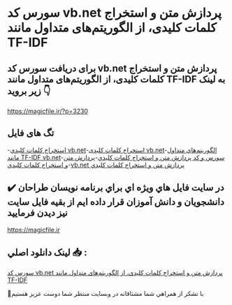 # سورس کد vb.net پردازش متن و استخراج کلمات کلیدی، از الگوریتم‌های متداول مانند TF-IDF

## برای دریافت سورس کد vb.net پردازش متن و استخراج کلمات کلیدی، از الگوریتم‌های متداول مانند TF-IDF به لینک زیر بروید 👇

https://magicfile.ir/?p=3230

## تگ های فایل

-[استخراج کلمات کليدي vb.net](https://magicfile.ir/product/vbnet%da%a9%d9%84%d9%85%d8%a7%d8%aa-%da%a9%d9%84%d9%8a%d8%af%d9%8a-%d8%a7%d9%84%da%af%d9%88%d8%b1%d9%8a%d8%aa%d9%85%d9%87%d8%a7%d9%8a-%d9%85%d8%aa%d8%af%d8%a7%d9%88%d9%84-%d9%85%d8%a7%d9%86%d9%86%d8%af-tf-idf/)-[استخراج کلمات کليدی vb.net](https://magicfile.ir/product/vbnet%da%a9%d9%84%d9%85%d8%a7%d8%aa-%da%a9%d9%84%d9%8a%d8%af%d9%8a-%d8%a7%d9%84%da%af%d9%88%d8%b1%d9%8a%d8%aa%d9%85%d9%87%d8%a7%d9%8a-%d9%85%d8%aa%d8%af%d8%a7%d9%88%d9%84-%d9%85%d8%a7%d9%86%d9%86%d8%af-tf-idf/)-[الگوريتم‌هاي متداول مانند TF-IDF vb.net](https://magicfile.ir/product/vbnet%da%a9%d9%84%d9%85%d8%a7%d8%aa-%da%a9%d9%84%d9%8a%d8%af%d9%8a-%d8%a7%d9%84%da%af%d9%88%d8%b1%d9%8a%d8%aa%d9%85%d9%87%d8%a7%d9%8a-%d9%85%d8%aa%d8%af%d8%a7%d9%88%d9%84-%d9%85%d8%a7%d9%86%d9%86%d8%af-tf-idf/)-[سورس و کد پردازش متن و استخراج کلمات کليدي](https://magicfile.ir/product/vbnet%da%a9%d9%84%d9%85%d8%a7%d8%aa-%da%a9%d9%84%d9%8a%d8%af%d9%8a-%d8%a7%d9%84%da%af%d9%88%d8%b1%d9%8a%d8%aa%d9%85%d9%87%d8%a7%d9%8a-%d9%85%d8%aa%d8%af%d8%a7%d9%88%d9%84-%d9%85%d8%a7%d9%86%d9%86%d8%af-tf-idf/)-[پردازش متن و استخراج کلمات کليدي](https://magicfile.ir/product/vbnet%da%a9%d9%84%d9%85%d8%a7%d8%aa-%da%a9%d9%84%d9%8a%d8%af%d9%8a-%d8%a7%d9%84%da%af%d9%88%d8%b1%d9%8a%d8%aa%d9%85%d9%87%d8%a7%d9%8a-%d9%85%d8%aa%d8%af%d8%a7%d9%88%d9%84-%d9%85%d8%a7%d9%86%d9%86%d8%af-tf-idf/)-[vb.net پردازش متن و استخراج کلمات کليدي](https://magicfile.ir/product/vbnet%da%a9%d9%84%d9%85%d8%a7%d8%aa-%da%a9%d9%84%d9%8a%d8%af%d9%8a-%d8%a7%d9%84%da%af%d9%88%d8%b1%d9%8a%d8%aa%d9%85%d9%87%d8%a7%d9%8a-%d9%85%d8%aa%d8%af%d8%a7%d9%88%d9%84-%d9%85%d8%a7%d9%86%d9%86%d8%af-tf-idf/)

## ✔️ در سايت فايل هاي ويژه اي براي برنامه نويسان طراحان دانشجويان و دانش آموزان قرار داده ايم از بقيه فايل سايت نيز ديدن فرماييد

https://magicfile.ir


## لينک دانلود اصلي 📥 :

[سورس کد vb.net پردازش متن و استخراج کلمات کلیدی، از الگوریتم‌های متداول مانند TF-IDF](https://magicfile.ir/product/vbnet%da%a9%d9%84%d9%85%d8%a7%d8%aa-%da%a9%d9%84%d9%8a%d8%af%d9%8a-%d8%a7%d9%84%da%af%d9%88%d8%b1%d9%8a%d8%aa%d9%85%d9%87%d8%a7%d9%8a-%d9%85%d8%aa%d8%af%d8%a7%d9%88%d9%84-%d9%85%d8%a7%d9%86%d9%86%d8%af-tf-idf/) 


🙏با تشکر از همراهي شما مشتاقانه در وبسایت منتظر شما دوست عزیز هستیم

